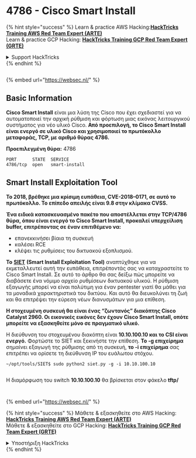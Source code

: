 # 4786 - Cisco Smart Install

{% hint style="success" %}
Learn & practice AWS Hacking:<img src="/.gitbook/assets/arte.png" alt="" data-size="line">[**HackTricks Training AWS Red Team Expert (ARTE)**](https://training.hacktricks.xyz/courses/arte)<img src="/.gitbook/assets/arte.png" alt="" data-size="line">\
Learn & practice GCP Hacking: <img src="/.gitbook/assets/grte.png" alt="" data-size="line">[**HackTricks Training GCP Red Team Expert (GRTE)**<img src="/.gitbook/assets/grte.png" alt="" data-size="line">](https://training.hacktricks.xyz/courses/grte)

<details>

<summary>Support HackTricks</summary>

* Check the [**subscription plans**](https://github.com/sponsors/carlospolop)!
* **Join the** 💬 [**Discord group**](https://discord.gg/hRep4RUj7f) or the [**telegram group**](https://t.me/peass) or **follow** us on **Twitter** 🐦 [**@hacktricks\_live**](https://twitter.com/hacktricks\_live)**.**
* **Share hacking tricks by submitting PRs to the** [**HackTricks**](https://github.com/carlospolop/hacktricks) and [**HackTricks Cloud**](https://github.com/carlospolop/hacktricks-cloud) github repos.

</details>
{% endhint %}

<figure><img src="https://pentest.eu/RENDER_WebSec_10fps_21sec_9MB_29042024.gif" alt=""><figcaption></figcaption></figure>

{% embed url="https://websec.nl/" %}

## Basic Information

**Cisco Smart Install** είναι μια λύση της Cisco που έχει σχεδιαστεί για να αυτοματοποιεί την αρχική ρύθμιση και φόρτωση μιας εικόνας λειτουργικού συστήματος για νέο υλικό Cisco. **Από προεπιλογή, το Cisco Smart Install είναι ενεργό σε υλικό Cisco και χρησιμοποιεί το πρωτόκολλο μεταφοράς, TCP, με αριθμό θύρας 4786.**

**Προεπιλεγμένη θύρα:** 4786
```
PORT      STATE  SERVICE
4786/tcp  open   smart-install
```
## **Smart Install Exploitation Tool**

**Το 2018, βρέθηκε μια κρίσιμη ευπάθεια, CVE-2018–0171, σε αυτό το πρωτόκολλο. Το επίπεδο απειλής είναι 9.8 στην κλίμακα CVSS.**

**Ένα ειδικά κατασκευασμένο πακέτο που αποστέλλεται στην TCP/4786 θύρα, όπου είναι ενεργό το Cisco Smart Install, προκαλεί υπερχείλιση buffer, επιτρέποντας σε έναν επιτιθέμενο να:**

* επανεκκινήσει βίαια τη συσκευή
* καλέσει RCE
* κλέψει τις ρυθμίσεις του δικτυακού εξοπλισμού.

**Το** [**SIET**](https://github.com/frostbits-security/SIET) **(Smart Install Exploitation Tool)** αναπτύχθηκε για να εκμεταλλευτεί αυτή την ευπάθεια, επιτρέποντάς σας να καταχραστείτε το Cisco Smart Install. Σε αυτό το άρθρο θα σας δείξω πώς μπορείτε να διαβάσετε ένα νόμιμο αρχείο ρυθμίσεων δικτυακού υλικού. Η ρύθμιση εξαγωγής μπορεί να είναι πολύτιμη για έναν pentester γιατί θα μάθει για τα μοναδικά χαρακτηριστικά του δικτύου. Και αυτό θα διευκολύνει τη ζωή και θα επιτρέψει την εύρεση νέων διανυσμάτων για μια επίθεση.

**Η στοχευμένη συσκευή θα είναι ένας “ζωντανός” διακόπτης Cisco Catalyst 2960. Οι εικονικές εικόνες δεν έχουν Cisco Smart Install, οπότε μπορείτε να εξασκηθείτε μόνο σε πραγματικό υλικό.**

Η διεύθυνση του στοχευμένου διακόπτη είναι **10.10.100.10 και το CSI είναι ενεργό.** Φορτώστε το SIET και ξεκινήστε την επίθεση. **Το -g επιχείρημα** σημαίνει εξαγωγή της ρύθμισης από τη συσκευή, **το -i επιχείρημα** σας επιτρέπει να ορίσετε τη διεύθυνση IP του ευάλωτου στόχου.
```
~/opt/tools/SIET$ sudo python2 siet.py -g -i 10.10.100.10
```
<figure><img src="../.gitbook/assets/image (773).png" alt=""><figcaption></figcaption></figure>

Η διαμόρφωση του switch **10.10.100.10** θα βρίσκεται στον φάκελο **tftp/**

<figure><img src="../.gitbook/assets/image (1116).png" alt=""><figcaption></figcaption></figure>

<figure><img src="https://pentest.eu/RENDER_WebSec_10fps_21sec_9MB_29042024.gif" alt=""><figcaption></figcaption></figure>

{% embed url="https://websec.nl/" %}

{% hint style="success" %}
Μάθετε & εξασκηθείτε στο AWS Hacking:<img src="/.gitbook/assets/arte.png" alt="" data-size="line">[**HackTricks Training AWS Red Team Expert (ARTE)**](https://training.hacktricks.xyz/courses/arte)<img src="/.gitbook/assets/arte.png" alt="" data-size="line">\
Μάθετε & εξασκηθείτε στο GCP Hacking: <img src="/.gitbook/assets/grte.png" alt="" data-size="line">[**HackTricks Training GCP Red Team Expert (GRTE)**<img src="/.gitbook/assets/grte.png" alt="" data-size="line">](https://training.hacktricks.xyz/courses/grte)

<details>

<summary>Υποστήριξη HackTricks</summary>

* Ελέγξτε τα [**σχέδια συνδρομής**](https://github.com/sponsors/carlospolop)!
* **Εγγραφείτε στην** 💬 [**ομάδα Discord**](https://discord.gg/hRep4RUj7f) ή στην [**ομάδα telegram**](https://t.me/peass) ή **ακολουθήστε** μας στο **Twitter** 🐦 [**@hacktricks\_live**](https://twitter.com/hacktricks\_live)**.**
* **Μοιραστείτε κόλπα hacking υποβάλλοντας PRs στα** [**HackTricks**](https://github.com/carlospolop/hacktricks) και [**HackTricks Cloud**](https://github.com/carlospolop/hacktricks-cloud) github repos.

</details>
{% endhint %}
